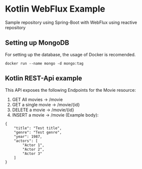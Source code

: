 # Kotlin WebFlux Example

Sample repository using Spring-Boot with WebFlux using reactive repository

## Setting up MongoDB

For setting up the database, the usage of Docker is recomended.

````
docker run --name mongo -d mongo:tag
````

## Kotlin REST-Api example

This API exposes the following Endpoints for the Movie resource:

1. GET All movies -> /movie
2. GET a single movie -> /movie/{id}
3. DELETE a movie -> /movie/{id}
4. INSERT a movie -> /movie (Example body):
````
{
	"title": "Test title",
	"genre": "Test genre",
	"year": 1987,
	"actors": [
		"Actor 1",
		"Actor 2",
		"Actor 3"
	]
}
````



    